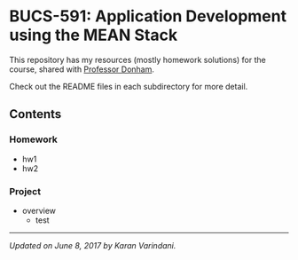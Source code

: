 # BUCS-591: Application Development using the MEAN Stack
This repository has my resources (mostly homework solutions) for the course, shared with [Professor Donham](http://www.bu.edu/cs/perry-donham/).

Check out the README files in each subdirectory for more detail.

## Contents

### Homework
* hw1
* hw2

### Project
* overview
  * test

----
_Updated on June 8, 2017 by Karan Varindani._